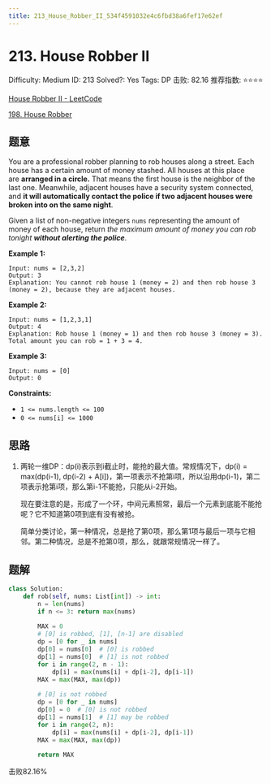```yaml
---
title: 213_House_Robber_II_534f4591032e4c6fbd38a6fef17e62ef
---
```


# 213. House Robber II

Difficulty: Medium
ID: 213
Solved?: Yes
Tags: DP
击败: 82.16
推荐指数: ⭐⭐⭐⭐

[House Robber II - LeetCode](https://leetcode.com/problems/house-robber-ii/)

[198. House Robber](198%20House%20Robber%20d2d2babc278645bab0dd1e4c85accc24.md) 

## 题意

You are a professional robber planning to rob houses along a street. Each house has a certain amount of money stashed. All houses at this place are **arranged in a circle.** That means the first house is the neighbor of the last one. Meanwhile, adjacent houses have a security system connected, and **it will automatically contact the police if two adjacent houses were broken into on the same night**.

Given a list of non-negative integers `nums` representing the amount of money of each house, return *the maximum amount of money you can rob tonight **without alerting the police***.

**Example 1:**

```
Input: nums = [2,3,2]
Output: 3
Explanation: You cannot rob house 1 (money = 2) and then rob house 3 (money = 2), because they are adjacent houses.

```

**Example 2:**

```
Input: nums = [1,2,3,1]
Output: 4
Explanation: Rob house 1 (money = 1) and then rob house 3 (money = 3).
Total amount you can rob = 1 + 3 = 4.

```

**Example 3:**

```
Input: nums = [0]
Output: 0

```

**Constraints:**

- `1 <= nums.length <= 100`
- `0 <= nums[i] <= 1000`

## 思路

1. 两轮一维DP：dp(i)表示到i截止时，能抢的最大值。常规情况下，dp(i) = max(dp(i-1), dp(i-2) + A[i])，第一项表示不抢第i项，所以沿用dp(i-1)，第二项表示抢第i项，那么第i-1不能抢，只能从i-2开始。
    
    现在要注意的是，形成了一个环，中间元素照常，最后一个元素到底能不能抢呢？它不知道第0项到底有没有被抢。
    
    简单分类讨论，第一种情况，总是抢了第0项，那么第1项与最后一项与它相邻。第二种情况，总是不抢第0项，那么，就跟常规情况一样了。
    

## 题解

```python
class Solution:
    def rob(self, nums: List[int]) -> int:
        n = len(nums)
        if n <= 3: return max(nums)
        
        MAX = 0
        # [0] is robbed, [1], [n-1] are disabled
        dp = [0 for _ in nums]
        dp[0] = nums[0]  # [0] is robbed
        dp[1] = nums[0]  # [1] is not robbed
        for i in range(2, n - 1):
            dp[i] = max(nums[i] + dp[i-2], dp[i-1])
        MAX = max(MAX, max(dp))
        
        # [0] is not robbed
        dp = [0 for _ in nums]
        dp[0] = 0  # [0] is not robbed
        dp[1] = nums[1]  # [1] may be robbed
        for i in range(2, n):
            dp[i] = max(nums[i] + dp[i-2], dp[i-1])
        MAX = max(MAX, max(dp))
        
        return MAX
```

击败82.16%